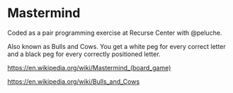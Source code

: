 # Mastermind

Coded as a pair programming exercise at Recurse Center with @peluche.

Also known as Bulls and Cows. You get a white peg for every correct letter and a black peg for every correctly positioned letter.

https://en.wikipedia.org/wiki/Mastermind_(board_game)

https://en.wikipedia.org/wiki/Bulls_and_Cows
